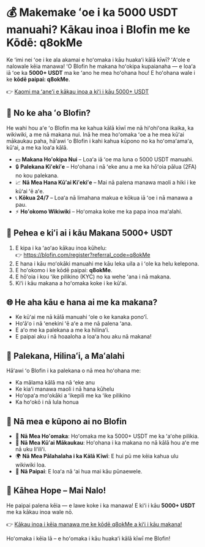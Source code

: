 <h1>💰 Makemake ʻoe i ka 5000 USDT manuahi? Kākau inoa i Blofin me ke Kōdē: <strong>q8okMe</strong></h1>

<p>Ke ʻimi nei ʻoe i ke ala akamai e hoʻomaka i kāu huakaʻi kālā kīwī? ʻAʻole e nalowale kēia manawa! ʻO Blofin he makana hoʻokipa kupaianaha — e loaʻa iā ʻoe ka <strong>5000+ USDT</strong> ma ke ʻano he mea hoʻohana hou! E hoʻohana wale i ke <strong>kōdē paipai: q8okMe</strong>.</p>

<p>👉 <a href="https://blofin.com/register?referral_code=q8okMe" target="_blank">Kaomi ma ʻaneʻi e kākau inoa a kiʻi i kāu 5000+ USDT</a></p>


<h2>🚀 No ke aha ʻo Blofin?</h2>
<p>He wahi hou aʻe ʻo Blofin ma ke kahua kālā kīwī me nā hiʻohiʻona ikaika, ka wikiwiki, a me nā makana nui. Inā he mea hoʻomaka ʻoe a he mea kūʻai mākaukau paha, hāʻawi ʻo Blofin i kahi kahua kūpono no ka hoʻomaʻamaʻa, kūʻai, a me ka loaʻa kālā.</p>

<ul>
        <li>💵 <strong>Makana Hoʻokipa Nui</strong> – Loaʻa iā ʻoe ma luna o 5000 USDT manuahi.</li>
        <li>🔒 <strong>Palekana Kiʻekiʻe</strong> – Hoʻohana i nā ʻeke anu a me ka hōʻoia pālua (2FA) no kou palekana.</li>
        <li>📈 <strong>Nā Mea Hana Kūʻai Kiʻekiʻe</strong> – Mai nā palena manawa maoli a hiki i ke kūʻai ʻē aʻe.</li>
        <li>📞 <strong>Kōkua 24/7</strong> – Loaʻa nā limahana makua e kōkua iā ʻoe i nā manawa a pau.</li>
        <li>⚡ <strong>Hoʻokomo Wikiwiki</strong> – Hoʻomaka koke me ka papa inoa maʻalahi.</li>
</ul>


<h2>🎁 Pehea e kiʻi ai i kāu Makana 5000+ USDT</h2>
    <ol>
        <li>E kipa i ka ʻaoʻao kākau inoa kūhelu: <br>👉 <a href="https://blofin.com/register?referral_code=q8okMe" target="_blank">https://blofin.com/register?referral_code=q8okMe</a></li>
        <li>E hana i kāu moʻokāki manuahi me kāu leka uila a i ʻole ka helu kelepona.</li>
        <li>E hoʻokomo i ke kōdē paipai: <strong>q8okMe</strong>.</li>
        <li>E hōʻoia i kou ʻike pilikino (KYC) no ka wehe ʻana i nā makana.</li>
        <li>Kiʻi i kāu makana a hoʻomaka koke i ke kūʻai.</li>
    </ol>



<h2>🌐 He aha kāu e hana ai me ka makana?</h2>
<ul>
        <li>Ke kūʻai me nā kālā manuahi ʻole o ke kanaka ponoʻī.</li>
        <li>Hoʻāʻo i nā ʻenekini ʻē aʻe a me nā palena ʻana.</li>
        <li>E aʻo me ka palekana a me ka hilinaʻi.</li>
        <li>E paipai aku i nā hoaaloha a loaʻa hou aku nā makana!</li>
    </ul>



<h2>🔐 Palekana, Hilinaʻi, a Maʻalahi</h2>
<p>Hāʻawi ʻo Blofin i ka palekana o nā mea hoʻohana me:</p>
<ul>
        <li>Ka mālama kālā ma nā ʻeke anu</li>
        <li>Ke kiaʻi manawa maoli i nā hana kūhelu</li>
        <li>Hoʻopaʻa moʻokāki a ʻikepili me ka ʻike pilikino</li>
        <li>Ka hoʻokō i nā lula honua</li>
    </ul>



<h2>🎯 Nā mea e kūpono ai no Blofin</h2>
<ul>
        <li>🔰 <strong>Nā Mea Hoʻomaka</strong>: Hoʻomaka me ka 5000+ USDT me ka ʻaʻohe pilikia.</li>
        <li>💼 <strong>Nā Mea Kūʻai Mākaukau</strong>: Hoʻohana i ka makana no nā kālā hou aʻe me nā uku liʻiliʻi.</li>
        <li>🌍 <strong>Nā Mea Pālahalaha i ka Kālā Kīwī</strong>: E hui pū me kēia kahua ulu wikiwiki loa.</li>
        <li>🤝 <strong>Nā Paipai</strong>: E loaʻa nā ʻai hua mai kāu pūnaewele.</li>
    </ul>



<h2>📢 Kāhea Hope – Mai Nalo!</h2>
<p>He paipai palena kēia — e lawe koke i ka manawa! E kiʻi i kāu <strong>5000+ USDT</strong> me ka kākau inoa wale nō.</p>

<p>👉 <a href="https://blofin.com/register?referral_code=q8okMe" target="_blank">Kākau inoa i kēia manawa me ke kōdē q8okMe a kiʻi i kāu makana!</a></p>

<p>Hoʻomaka i kēia lā – e hoʻomaka i kāu huakaʻi kālā kīwī me Blofin!</p>

</body>
</html>
